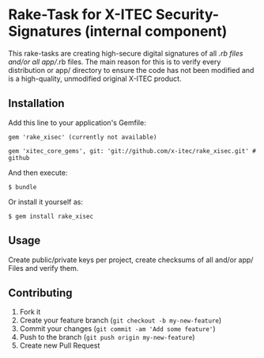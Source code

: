 # Rake-Task for X-ITEC Security-Signatures (internal component)

This rake-tasks are creating high-secure digital signatures of all *.rb files and/or all app/*.rb files. The main reason for this is to verify every distribution or app/ directory to ensure the code has not been modified and is a high-quality, unmodified original X-ITEC product. 

## Installation

Add this line to your application's Gemfile:

    gem 'rake_xisec' (currently not available)

    gem 'xitec_core_gems', git: 'git://github.com/x-itec/rake_xisec.git' # github

And then execute:

    $ bundle

Or install it yourself as:

    $ gem install rake_xisec

## Usage

Create public/private keys per project, create checksums of all and/or app/ Files and verify them.

## Contributing

1. Fork it
2. Create your feature branch (`git checkout -b my-new-feature`)
3. Commit your changes (`git commit -am 'Add some feature'`)
4. Push to the branch (`git push origin my-new-feature`)
5. Create new Pull Request
